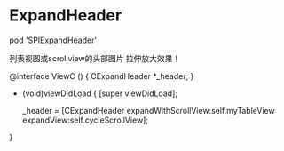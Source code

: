 # ExpandHeader

pod 'SPIExpandHeader'

列表视图或scrollview的头部图片 拉伸放大效果！

@interface ViewC ()
{
        CExpandHeader *_header;
}
- (void)viewDidLoad
{
    [super viewDidLoad];
    
    _header = [CExpandHeader expandWithScrollView:self.myTableView expandView:self.cycleScrollView];

    
}

